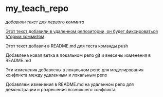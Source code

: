 ﻿# my_teach_repo

_добавили текст для первого коммита_


<u>Этот текст добавили в удаленном репозитории, он будет фиксироваться вторым коммитом</u>


Этот текст добавли в README.md для теста команды push

Добавлена новая ветка в локальном репо git и внесены изменения в README.md

Эти изменения добавлены в локальном репо для моделирования конфликта между удаленным и локальным репо

Добавляем изменения в README.md на удаленном репо для демонстрации и разрешения возникшего конфликта

